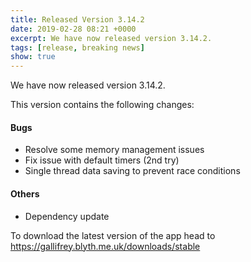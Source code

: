 ```yaml
---
title: Released Version 3.14.2
date: 2019-02-28 08:21 +0000
excerpt: We have now released version 3.14.2.
tags: [release, breaking news]
show: true
---
```


We have now released version 3.14.2.

This version contains the following changes:

#### Bugs

* Resolve some memory management issues
* Fix issue with default timers (2nd try)
* Single thread data saving to prevent race conditions

#### Others

* Dependency update


To download the latest version of the app head to <https://gallifrey.blyth.me.uk/downloads/stable>
